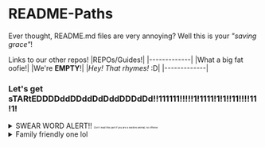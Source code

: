 # README-Paths
Ever thought, README.md files are very annoying? Well this is your *"saving grace"*!

Links to our other repos!
|REPOs/Guides!|
|-------------|
|What a big fat oofie!|
|We're **EMPTY**!|
|*Hey! That rhymes!* :D|
|-------------|

### Let's get sTARtEDDDDddDDddDdDddDDDdDd!!111111!!!!!1!1111!1!1!!11!!!!11!1!
<details><summary>SWEAR WORD ALERT!! <sup><sup><sub><sub><sub><sub>Don't read this part if you are a sesitive animal, no offense</sub></sub></sub></sub></sup></sup></summary>Now, you may think, WTF!?! WHERE THE F$#?! IS THE README?!!</details>
<details><summary>Family friendly one lol</summary>Now, you may think, BLEEP(x3)!?! WHERE IS THE THE README?!!?!</details>
